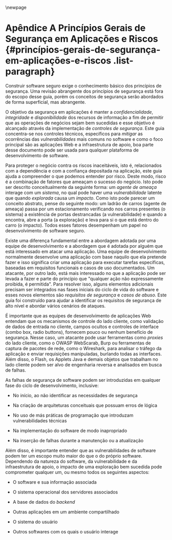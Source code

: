 \newpage
# Apêndice A Princípios Gerais de Segurança em Aplicações e Riscos {#princípios-gerais-de-segurança-em-aplicações-e-riscos .list-paragraph}

Construir software seguro exige o conhecimento básico dos princípios de
segurança. Uma revisão abrangente dos princípios de segurança está fora
do escopo desse guia, porém os conceitos de segurança serão abordados de
forma superficial, mas abrangente.

O objetivo da segurança em aplicações é manter a *confidencialidade*,
*integridade* e *disponibilidade* dos recursos de informação a fim de
permitir que as operações de negócios sejam bem sucedidas e esse
objetivo é alcançado através da implementação de *controles de
segurança*. Este guia concentra-se nos controles técnicos, específicos
para *mitigar* as ocorrências das *vulnerabilidades* mais comuns no
software e como o foco principal são as aplicações Web e a
infraestrutura de apoio, boa parte desse documento pode ser usada para
qualquer plataforma de desenvolvimento de software.

Para proteger o negócio contra os riscos inaceitáveis, isto é,
relacionados com a dependência e com a confiança depositada na
aplicação, este guia ajuda a compreender o que podemos entender por
risco. Deste modo, risco é a combinação de fatores que ameaçam o sucesso
do negócio. Isto pode ser descrito conceitualmente da seguinte forma: um
*agente de ameaça* interage com um *sistema*, no qual pode haver uma
*vulnerabilidade* latente que quando *explorada* causa um *impacto*.
Como isto pode parecer um conceito abstrato, pense do seguinte modo: um
ladrão de carros (agente de ameaça) passa por um estacionamento
verificando nos carros presentes (o sistema) a existência de portas
destrancadas (a vulnerabilidade) e quando a encontra, abre a porta (a
exploração) e leva para si o que está dentro do carro (o impacto). Todos
esses fatores desempenham um papel no desenvolvimento de software
seguro.

Existe uma diferença fundamental entre a abordagem adotada por uma
equipe de desenvolvimento e a abordagem que é adotada por alguém que
está interessado em atacar uma aplicação. Uma equipe de desenvolvimento
normalmente desenvolve uma aplicação com base naquilo que ela pretende
fazer e isso significa criar uma aplicação para executar tarefas
específicas, baseadas em requisitos funcionais e casos de uso
documentados. Um atacante, por outro lado, está mais interessado no que
a aplicação pode ser levada a fazer e parte do princípio que \"qualquer
ação não expressamente proibida, é permitida\". Para resolver isso,
alguns elementos adicionais precisam ser integrados nas fases iniciais
do ciclo de vida do software e esses novos elementos são *requisitos de
segurança* e *casos de abuso.* Este guia foi construído para ajudar a
identificar os requisitos de segurança de alto nível e abordar vários
cenários de ataques.

É importante que as equipes de desenvolvimento de aplicações Web
entendam que os mecanismos de controle do lado cliente, como validação
de dados de entrada no cliente, campos ocultos e controles de interface
(combo box, radio buttons), fornecem pouco ou nenhum benefício de
segurança. Nesse caso, um atacante pode usar ferramentas como *proxies*
do lado cliente, como o OWASP WebScarab, Burp ou ferramentas de captura
de pacotes de rede, como o Wireshark, para analisar o tráfego da
aplicação e enviar requisições manipuladas, burlando todas as
interfaces. Além disso, o Flash, os Applets Java e demais objetos que
trabalham no lado cliente podem ser alvo de engenharia reversa e
analisados em busca de falhas.

As falhas de segurança de software podem ser introduzidas em qualquer
fase do ciclo de desenvolvimento, inclusive:

-   No início, ao não identificar as necessidades de segurança

-   Na criação de arquiteturas conceituais que possuam erros de lógica

-   No uso de más práticas de programação que introduzam
    vulnerabilidades técnicas

-   Na implementação do software de modo inapropriado

-   Na inserção de falhas durante a manutenção ou a atualização

Além disso, é importante entender que as vulnerabilidades de software
podem ter um escopo muito maior do que o do próprio software. Dependendo
da natureza do software, da vulnerabilidade e da infraestrutura de
apoio, o impacto de uma exploração bem sucedida pode comprometer
qualquer um, ou mesmo todos os seguintes aspectos:

-   O software e sua informação associada

-   O sistema operacional dos servidores associados

-   A base de dados do *backend*

-   Outras aplicações em um ambiente compartilhado

-   O sistema do usuário

-   Outros softwares com os quais o usuário interage
